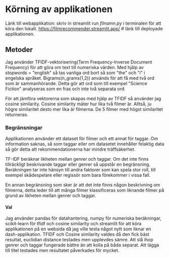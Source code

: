 # Körning av applikationen
Länk till webapplikation: 
skriv in streamlit run *filnamn.py* i terminalen för att köra den lokalt. 
https://filmrecommender.streamlit.app/ # länk till deployade applikationen.



## Metoder
Jag använder TFIDF-vektorisering(Term Frequency-Inverse Document Frequency) för att göra om text till numeriska värden.
Med hjälp av stopwords = "english" så tas vanliga ord bort så som "the" och "i" i engelska språket. Bigrams(n_grams(1,2)) används för att få med två ord som är sammanhörande. Detta gör att ord som till exempel "Science Fiction" analyseras som en fras och inte två separata ord. 

För att jämföra vektorerna som skapas med hjälp av TFIDF så använder jag cosine similarity. Cosine similarity mäter hur lika två filmer är. Alltså, ju högre similaritet desto mer lika är filmerna. De 5 filmer med högst similaritet returneras. 


### Begränsningar
Applikationen använder ett dataset för filmer och ett annat för taggar. Om information saknas, så som taggar eller om datasetet innehåller felaktig data så gör detta att rekommendationerna har mindre träffsäkerhet. 

TF-IDF beräknar likheten mellan genrer och taggar. Om det inte finns tillräckligt beskrivande taggar eller genrer så uppstår en begränsning. Beräkningen tar inte hänsyn till andra faktorer som kan spela stor roll, till exempel skådespelare eller regissör som bara förekommer i vissa fall. 

En annan begränsning som sker är att det inte finns någon beskrivning om filmerna, detta leder till att många filmer klassificeras som liknande filmer på grund av likheten mellan genrer och taggar. 


#### Val
Jag använder pandas för datahantering, numpy för numeriska beräkningar, scikit-learn för tfidf och cosine similarity och streamlit för att köra applikationen på en websida då jag ville testa något nytt som liknar en dash-applikation. 
TFIDF och Cosine similarity valdes då den fick bäst resultat, euclidian distance testades men upplevdes sämre. 
Att slå ihop genrer och taggar fungerade bättre än att kolla på båda separat. Att lägga till titel testades men resultatet påverkades för mycket. 





